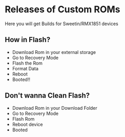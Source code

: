 # Releases of Custom ROMs
Here you will get Builds for Sweetin/RMX1851 devices

## How in Flash?
- Download Rom in your external storage
- Go to Recovery Mode
- Flash the Rom
- Format Data
- Reboot
- Booted!!

## Don't wanna Clean Flash?
- Download Rom in your Download Folder
- Go to Recovery Mode
- Flash Rom
- Reboot device
- Booted
